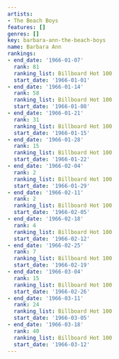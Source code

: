 ```yaml
---
artists:
- The Beach Boys
features: []
genres: []
key: barbara-ann-the-beach-boys
name: Barbara Ann
rankings:
- end_date: '1966-01-07'
  rank: 81
  ranking_list: Billboard Hot 100
  start_date: '1966-01-01'
- end_date: '1966-01-14'
  rank: 58
  ranking_list: Billboard Hot 100
  start_date: '1966-01-08'
- end_date: '1966-01-21'
  rank: 31
  ranking_list: Billboard Hot 100
  start_date: '1966-01-15'
- end_date: '1966-01-28'
  rank: 15
  ranking_list: Billboard Hot 100
  start_date: '1966-01-22'
- end_date: '1966-02-04'
  rank: 2
  ranking_list: Billboard Hot 100
  start_date: '1966-01-29'
- end_date: '1966-02-11'
  rank: 2
  ranking_list: Billboard Hot 100
  start_date: '1966-02-05'
- end_date: '1966-02-18'
  rank: 4
  ranking_list: Billboard Hot 100
  start_date: '1966-02-12'
- end_date: '1966-02-25'
  rank: 7
  ranking_list: Billboard Hot 100
  start_date: '1966-02-19'
- end_date: '1966-03-04'
  rank: 15
  ranking_list: Billboard Hot 100
  start_date: '1966-02-26'
- end_date: '1966-03-11'
  rank: 24
  ranking_list: Billboard Hot 100
  start_date: '1966-03-05'
- end_date: '1966-03-18'
  rank: 40
  ranking_list: Billboard Hot 100
  start_date: '1966-03-12'
---
```


